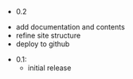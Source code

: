 
* 0.2 
 - add documentation and contents
 - refine site structure
 - deploy to github

* 0.1: 
   - initial release